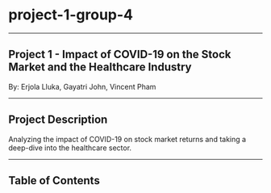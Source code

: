 # project-1-group-4

-------------------------------------------------------------------------------
Project 1 - Impact of COVID-19 on the Stock Market and the Healthcare Industry
-------------------------------------------------------------------------------

By: Erjola Lluka, Gayatri John, Vincent Pham

--------------------
Project Description
--------------------

Analyzing the impact of COVID-19 on stock market returns and taking a deep-dive into the healthcare sector.


------------------
Table of Contents
-----------------

